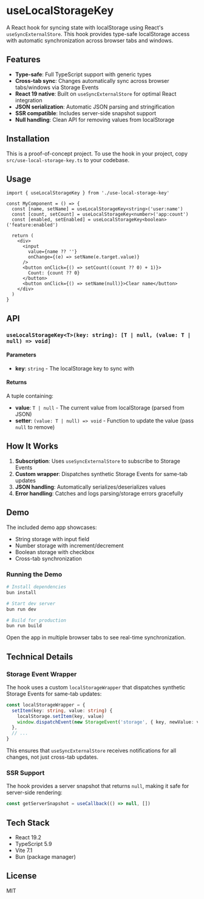 # useLocalStorageKey

A React hook for syncing state with localStorage using React's `useSyncExternalStore`. This hook provides type-safe localStorage access with automatic synchronization across browser tabs and windows.

## Features

- **Type-safe**: Full TypeScript support with generic types
- **Cross-tab sync**: Changes automatically sync across browser tabs/windows via Storage Events
- **React 19 native**: Built on `useSyncExternalStore` for optimal React integration
- **JSON serialization**: Automatic JSON parsing and stringification
- **SSR compatible**: Includes server-side snapshot support
- **Null handling**: Clean API for removing values from localStorage

## Installation

This is a proof-of-concept project. To use the hook in your project, copy `src/use-local-storage-key.ts` to your codebase.

## Usage

```tsx
import { useLocalStorageKey } from './use-local-storage-key'

const MyComponent = () => {
  const [name, setName] = useLocalStorageKey<string>('user:name')
  const [count, setCount] = useLocalStorageKey<number>('app:count')
  const [enabled, setEnabled] = useLocalStorageKey<boolean>('feature:enabled')

  return (
    <div>
      <input 
        value={name ?? ''} 
        onChange={(e) => setName(e.target.value)} 
      />
      <button onClick={() => setCount((count ?? 0) + 1)}>
        Count: {count ?? 0}
      </button>
      <button onClick={() => setName(null)}>Clear name</button>
    </div>
  )
}
```

## API

### `useLocalStorageKey<T>(key: string): [T | null, (value: T | null) => void]`

#### Parameters

- **key**: `string` - The localStorage key to sync with

#### Returns

A tuple containing:
- **value**: `T | null` - The current value from localStorage (parsed from JSON)
- **setter**: `(value: T | null) => void` - Function to update the value (pass `null` to remove)

## How It Works

1. **Subscription**: Uses `useSyncExternalStore` to subscribe to Storage Events
2. **Custom wrapper**: Dispatches synthetic Storage Events for same-tab updates
3. **JSON handling**: Automatically serializes/deserializes values
4. **Error handling**: Catches and logs parsing/storage errors gracefully

## Demo

The included demo app showcases:
- String storage with input field
- Number storage with increment/decrement
- Boolean storage with checkbox
- Cross-tab synchronization

### Running the Demo

```bash
# Install dependencies
bun install

# Start dev server
bun run dev

# Build for production
bun run build
```

Open the app in multiple browser tabs to see real-time synchronization.

## Technical Details

### Storage Event Wrapper

The hook uses a custom `localStorageWrapper` that dispatches synthetic Storage Events for same-tab updates:

```typescript
const localStorageWrapper = {
  setItem(key: string, value: string) {
    localStorage.setItem(key, value)
    window.dispatchEvent(new StorageEvent('storage', { key, newValue: value }))
  },
  // ...
}
```

This ensures that `useSyncExternalStore` receives notifications for all changes, not just cross-tab updates.

### SSR Support

The hook provides a server snapshot that returns `null`, making it safe for server-side rendering:

```typescript
const getServerSnapshot = useCallback(() => null, [])
```

## Tech Stack

- React 19.2
- TypeScript 5.9
- Vite 7.1
- Bun (package manager)

## License

MIT
